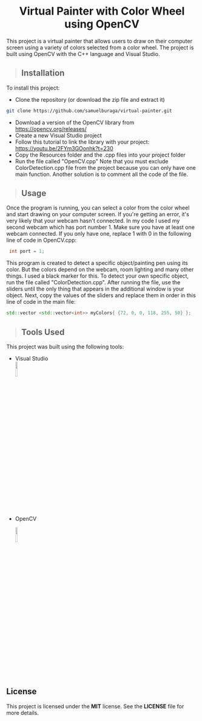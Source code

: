 <h1 align = "center">Virtual Painter with Color Wheel using OpenCV</h1>

This project is a virtual painter that allows users to draw on their computer screen using a variety of colors selected from a color wheel. The project is built using OpenCV with the C++ language and Visual Studio.

>## Installation
To install this project:
* Clone the repository (or download the zip file and extract it)
```bash
git clone https://github.com/samuelburaga/virtual-painter.git
```
* Download a version of the OpenCV library from https://opencv.org/releases/
* Create a new Visual Studio project
* Follow this tutorial to link the library with your project: https://youtu.be/2FYm3GOonhk?t=230
* Copy the Resources folder and the .cpp files into your project folder
* Run the file called "OpenCV.cpp" Note that you must exclude ColorDetection.cpp file from the project because you can only have one main function. Another solution is to comment all the code of the file.

>## Usage
Once the program is running, you can select a color from the color wheel and start drawing on your computer screen. If you're getting an error, it's very likely that your webcam hasn't connected. In my code I used my second webcam which has port number 1. Make sure you have at least one webcam connected. If you only have one, replace 1 with 0 in the following line of code in OpenCV.cpp:
```C++
 int port = 1;
```
This program is created to detect a specific object/painting pen using its color. But the colors depend on the webcam, room lighting and many other things. I used a black marker for this. To detect your own specific object, run the file called "ColorDetection.cpp". After running the file, use the sliders until the only thing that appears in the additional window is your object.
Next, copy the values of the sliders and replace them in order in this line of code in the main file:
```C++
std::vector <std::vector<int>> myColors{ {72, 0, 0, 118, 255, 50} };
```
>## Tools Used
This project was built using the following tools:

* Visual Studio 
<br clear = "all"><img src = "https://upload.wikimedia.org/wikipedia/commons/thumb/5/59/Visual_Studio_Icon_2019.svg/1030px-Visual_Studio_Icon_2019.svg.png" width = "10%" height = "10%">

* OpenCV <br clear = "all">

    <img src = "https://upload.wikimedia.org/wikipedia/commons/thumb/3/32/OpenCV_Logo_with_text_svg_version.svg/1662px-OpenCV_Logo_with_text_svg_version.svg.png" width = "10%" height = "10%" margin-top = 20px; margin-left = 100px>

## License
This project is licensed under the **MIT** license. See the **LICENSE** file for more details.